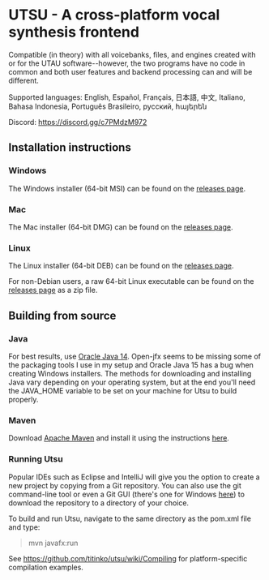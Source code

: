 # UTSU - A cross-platform vocal synthesis frontend

Compatible (in theory) with all voicebanks, files, and engines created with or for the UTAU software--however, the two programs have no code in common and both user features and backend processing can and will be different.

Supported languages: English, Español, Français, 日本語, 中文, Italiano, Bahasa Indonesia, Português Brasileiro, русский, հայերեն

Discord: https://discord.gg/c7PMdzM972

## Installation instructions

### Windows

The Windows installer (64-bit MSI) can be found on the [releases page](https://github.com/titinko/utsu/releases).

### Mac

The Mac installer (64-bit DMG) can be found on the [releases page](https://github.com/titinko/utsu/releases).

### Linux

The Linux installer (64-bit DEB) can be found on the [releases page](https://github.com/titinko/utsu/releases).

For non-Debian users, a raw 64-bit Linux executable can be found on the [releases page](https://github.com/titinko/utsu/releases)
as a zip file.

## Building from source

### Java

For best results, use [Oracle Java 14](https://www.oracle.com/java/technologies/javase/jdk14-archive-downloads.html).
Open-jfx seems to be missing some of the packaging tools I use in my setup and Oracle Java 15 has a bug when creating
Windows installers. The methods for downloading and installing Java vary depending on your operating system, but at the
end you'll need the JAVA_HOME variable to be set on your machine for Utsu to build properly.

### Maven

Download [Apache Maven](https://maven.apache.org/download.cgi) and install it using the instructions
[here](https://maven.apache.org/install.html).

### Running Utsu

Popular IDEs such as Eclipse and IntelliJ will give you the option to create a new project by copying from a Git
repository. You can also use the git command-line tool or even a Git GUI (there's one for Windows [here](https://gitforwindows.org/))
to download the repository to a directory of your choice.

To build and run Utsu, navigate to the same directory as the pom.xml file and type:
> mvn javafx:run

See https://github.com/titinko/utsu/wiki/Compiling for platform-specific compilation examples.
